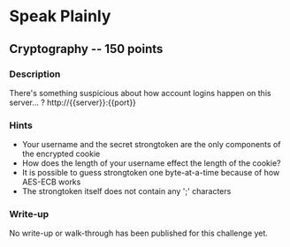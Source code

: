# Speak Plainly

## Cryptography -- 150 points

### Description

There's something suspicious about how account logins happen on this server... ? http://{{server}}:{{port}}

### Hints

* Your username and the secret strongtoken are the only components of the encrypted cookie
* How does the length of your username effect the length of the cookie?
* It is possible to guess strongtoken one byte-at-a-time because of how AES-ECB works
* The strongtoken itself does not contain any ';' characters


### Write-up

No write-up or walk-through has been published for this challenge yet.

